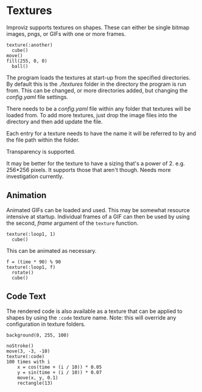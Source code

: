 # Textures

Improviz supports textures on shapes. These can either be single bitmap images, pngs, or GIFs with one or more frames.

```
texture(:another)
  cube()
move()
fill(255, 0, 0)
  ball()
```

The program loads the textures at start-up from the specified directories. By default this is the *./textures* folder in the directory the program is run from. This can be changed, or more directories added, but changing the *config.yaml* file settings.

There needs to be a *config.yaml* file within any folder that textures will be loaded from. To add more textures, just drop the image files into the directory and then add update the file.

Each entry for a texture needs to have the name it will be referred to by and the file path within the folder.

Transparency is supported.

It may be better for the texture to have a sizing that's a power of 2. e.g. 256*256  pixels. It supports those that aren't though. Needs more investigation currently.

## Animation

Animated GIFs can be loaded and used. This may be somewhat resource intensive at startup. Individual frames of a GIF can then be used by using the second, *frame* argument of the `texture` function.

```
texture(:loop1, 1)
  cube()
```

This can be animated as necessary.

```
f = (time * 90) % 90
texture(:loop1, f)
  rotate()
  cube()
```

## Code Text

The rendered code is also available as a texture that can be applied to shapes by using the `:code` texture name.
Note: this will override any configuration in texture folders.

```
background(0, 255, 100)

noStroke()
move(3, -3, -10)
texture(:code)
100 times with i
	x = cos(time + (i / 10)) * 0.05
	y = sin(time + (i / 10)) * 0.07
	move(x, y, 0.1)
	rectangle(13)
```
